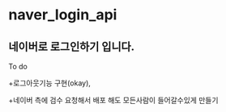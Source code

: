 # naver_login_api
## 네이버로 로그인하기 입니다.



 To do
 
+로그아웃기능 구현(okay), 

+네이버 측에 검수 요청해서 배포 해도 모든사람이 들어갈수있게 만들기
